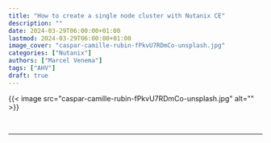 ```yaml
---
title: "How to create a single node cluster with Nutanix CE"
description: ""
date: 2024-03-29T06:00:00+01:00
lastmod: 2024-03-29T06:00:00+01:00
image_cover: "caspar-camille-rubin-fPkvU7RDmCo-unsplash.jpg"
categories: ["Nutanix"]
authors: ["Marcel Venema"] 
tags: ["AHV"]
draft: true
---
```

 


{{< image src="caspar-camille-rubin-fPkvU7RDmCo-unsplash.jpg" alt="" >}}


&nbsp;  

---
&nbsp;